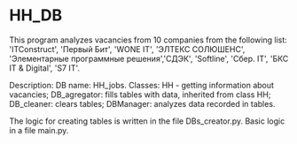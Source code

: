 # HH_DB
This program analyzes vacancies from 10 companies from the following list: 'ITConstruct', 'Первый Бит', 'WONE IT', 'ЭЛТЕКС СОЛЮШЕНС', 'Элементарные программные решения','СДЭК', 'Softline', 'Сбер. IT', 'БКС IT & Digital', 'S7 IT'.   


Description:  DB name: HH_jobs. Classes: HH - getting information about vacancies; DB_agregator: fills tables with data, inherited from class HH; DB_cleaner: clears tables; DBManager: analyzes data recorded in tables.  


The logic for creating tables is written in the file DBs_creator.py. Basic logic in a file main.py. 
